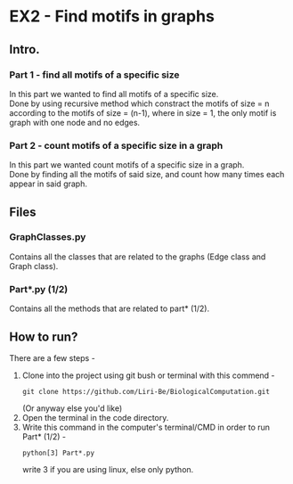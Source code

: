 # EX2 - Find motifs in graphs
## Intro.
### Part 1 - find all motifs of a specific size 
In this part we wanted to find all motifs of a specific size.    
Done by using recursive method which constract the motifs of size = n according to the motifs of size = (n-1), where in size = 1, the only motif is graph with one node and no edges.
### Part 2 - count motifs of a specific size in a graph
In this part we wanted count motifs of a specific size in a graph.   
Done by finding all the motifs of said size, and count how many times each appear in said graph.

## Files
### GraphClasses.py
Contains all the classes that are related to the graphs (Edge class and Graph class).
### Part*.py (1/2)
Contains all the methods that are related to part* (1/2).

## How to run?
There are a few steps -
1. Clone into the project using git bush or terminal with this commend -
    ```
    git clone https://github.com/Liri-Be/BiologicalComputation.git
    ```
    (Or anyway else you'd like)
2. Open the terminal in the code directory.
3. Write this command in the computer's terminal/CMD in order to run Part* (1/2) - 
    ```
    python[3] Part*.py 
    ```
    write 3 if you are using linux, else only python.

